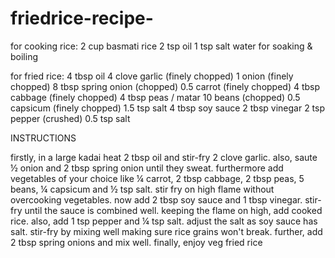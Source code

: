 # friedrice-recipe-

for cooking rice:
2 cup basmati rice
2 tsp  oil
1 tsp salt
water for soaking & boiling

for fried rice:
4 tbsp oil
4 clove garlic (finely chopped)
1 onion (finely chopped)
8 tbsp spring onion (chopped)
0.5 carrot (finely chopped)
4 tbsp cabbage (finely chopped)
4 tbsp peas / matar
10 beans (chopped)
0.5 capsicum (finely chopped)
1.5 tsp salt
4 tbsp soy sauce
2 tbsp vinegar
2 tsp pepper (crushed)
0.5 tsp salt

INSTRUCTIONS
 
firstly, in a large kadai heat 2 tbsp oil and stir-fry 2 clove garlic.
also, saute ½ onion and 2 tbsp spring onion until they sweat.
furthermore add vegetables of your choice like ¼ carrot, 2 tbsp cabbage, 2 tbsp peas, 5 beans, ¼ capsicum and ½ tsp salt.
stir fry on high flame without overcooking vegetables.
now add 2 tbsp soy sauce and 1 tbsp vinegar. stir-fry until the sauce is combined well.
keeping the flame on high, add cooked rice.
also, add 1 tsp pepper and ¼ tsp salt. adjust the salt as soy sauce has salt.
stir-fry by mixing well making sure rice grains won't break.
further, add 2 tbsp spring onions and mix well.
finally, enjoy veg fried rice 
